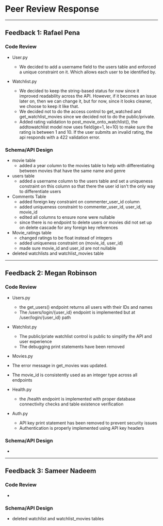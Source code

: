 # Peer Review Response
---

## Feedback 1: Rafael Pena 
### Code Review
- User.py
    - We decided to add a username field to the users table and enforced a unique constraint on it. Which allows each user to be identified by.
 
- Watchlist.py
    - We decided to keep the string-based status for now since it improved readability across the API. However, if it becomes an issue later on, then we can change it, but for now, since it looks cleaner, we choose to keep it like that.
    - We decided not to do the access control to get_watched and get_watchlist_movies since we decided not to do the public/private.
    - Added rating validation to post_movie_onto_watchlist(), the addtowatchlist model now uses field(ge=1, le=10) to make sure the rating is between 1 and 10. If the user submits an invalid rating, the api responds with a 422 validation error.

### Schema/API Design
- movie table
    - added a year column to the movies table to help with differentiating between movies that have the same name and genre
- users table
    - added a username column to the users table and set a uniqueness constraint on this column so that there the user id isn't the only way to differentiate users
- Comments Table
    - added foreign key constraint on commenter_user_id column
    - added uniqueness constraint to commenter_user_id, user_id, movie_id
    - edited all columns to ensure none were nullable
    - since there is no endpoint to delete users or movies did not set up on delete cascade for any foreign key references
- Movie_ratings table
    - changed ratings to be float instead of integers
    - added uniqueness constraint on (movie_id, user_id)
    - made sure movie_id and user_id are not nullable
- deleted watchlists and watchlist_movies table

---

## Feedback 2: Megan Robinson
### Code Review
- Users.py
  - the get_users() endpoint returns all users with their IDs and names
  - The /users/login/{user_id} endpoint is implemented but at /user/login/{user_id} path
 
- Watchlist.py
  - The public/priate watchlist control is public to simplify the API and user experience
  - The debugging print statements have been removed

 - Movies.py
  - The error message in get_movies was updated.
  - The movie_id is consistently used as an integer type across all endpoints

- Health.py
  - the /health endpoint is implemented with proper database connectivity checks and table existence verification

- Auth.py
  - API key print statement has been removed to prevent security issues
  - Authentication is properly implemented using API key headers
  
### Schema/API Design
- 

---

## Feedback 3: Sameer Nadeem
### Code Review
- 
### Schema/API Design
- deleted watchlist and watchlist_movies tables

